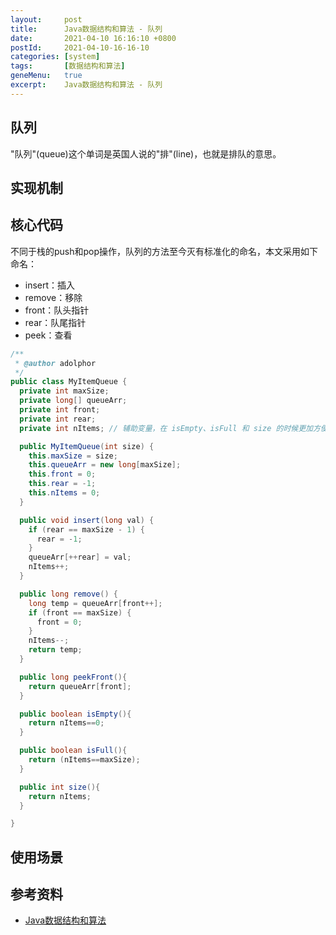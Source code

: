 ```yaml
---
layout:     post
title:      Java数据结构和算法 - 队列
date:       2021-04-10 16:16:10 +0800
postId:     2021-04-10-16-16-10
categories: [system]
tags:       [数据结构和算法]
geneMenu:   true
excerpt:    Java数据结构和算法 - 队列
---
```


## 队列
"队列"(queue)这个单词是英国人说的"排"(line)，也就是排队的意思。

## 实现机制

## 核心代码
不同于栈的push和pop操作，队列的方法至今灭有标准化的命名，本文采用如下命名：
* insert：插入
* remove：移除
* front：队头指针
* rear：队尾指针
* peek：查看

```java
/**
 * @author adolphor
 */
public class MyItemQueue {
  private int maxSize;
  private long[] queueArr;
  private int front;
  private int rear;
  private int nItems; // 辅助变量，在 isEmpty、isFull 和 size 的时候更加方便

  public MyItemQueue(int size) {
    this.maxSize = size;
    this.queueArr = new long[maxSize];
    this.front = 0;
    this.rear = -1;
    this.nItems = 0;
  }

  public void insert(long val) {
    if (rear == maxSize - 1) {
      rear = -1;
    }
    queueArr[++rear] = val;
    nItems++;
  }

  public long remove() {
    long temp = queueArr[front++];
    if (front == maxSize) {
      front = 0;
    }
    nItems--;
    return temp;
  }

  public long peekFront(){
    return queueArr[front];
  }

  public boolean isEmpty(){
    return nItems==0;
  }

  public boolean isFull(){
    return (nItems==maxSize);
  }

  public int size(){
    return nItems;
  }

}
```

## 使用场景

## 参考资料

* [Java数据结构和算法](https://book.douban.com/subject/1144007/)
